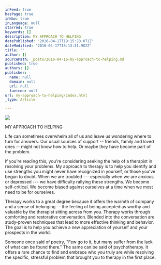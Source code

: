 ```yaml
---
inFeed: true
hasPage: true
inNav: true
inLanguage: null
starred: true
keywords: []
description: MY APPROACH TO HELPING
datePublished: '2016-04-17T19:15:28.071Z'
dateModified: '2016-04-17T18:13:31.982Z'
title: ''
author: []
sourcePath: _posts/2016-04-16-my-approach-to-helping.md
published: true
authors: []
publisher:
  name: null
  domain: null
  url: null
  favicon: null
url: my-approach-to-helping/index.html
_type: Article

---
```

![](https://the-grid-user-content.s3-us-west-2.amazonaws.com/e837f425-fa60-4197-9146-cbb79fdbfedf.jpg)

MY APPROACH TO HELPING

Life can sometimes overwhelm all of us and leave us wondering where to turn for answers. Our usual sources of support -- friends, family and loved ones -- might not know how to help. Or maybe they have become part of the problem. 

If you're reading this, you're considering seeking the help of a therapist in resolving your problems. My approach to therapy is to help you identify and use strengths you might never have recognized in yourself, or those you've begun to doubt. When we are troubled --- especially when we are anxious or depressed --- we have difficulty rallying these strengths. We become self-critical. We become biased against ourselves at a time when we most need to be for ourselves.

Therapy works to a great degree because it offers the warmth of company and a sense of belonging -- the feeling of being accepted as worthy and valuable by the therapist sitting across from you. Therapy works through comforting and restorative conversation. Blended into the conversation are study-proven techniques that lead to more effective thinking and behavior. The goal is to help you achieve a new appreciation of yourself and your prospects in the world.

Someone once said of poetry, "Few go to it, but many suffer from the lack of what can be found there." The same can be said of psychotherapy. It offers a rare chance to find and embrace who you truly are while resolving the specific, stressful problem that brought you to therapy in the first place.